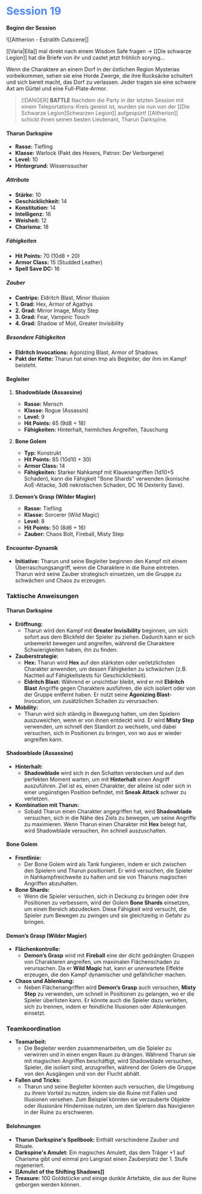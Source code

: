 # <font color = 4d88fd>Session 19</font>
**Beginn der Session**

![[Altherion - Estralith Cutscene]]




[[Varia|Ella]] mal direkt nach einem Wisdom Safe fragen -> [[Die schwarze Legion]] hat die Briefe von ihr und castet jetzt fröhlich scrying...

Wenn die Charaktere an einem Dorf in der östlichen Region Mysterias vorbeikommen, sehen sie eine Horde Zwerge, die ihre Rucksäcke schultert und sich bereit macht, das Dorf zu verlassen. Jeder tragen sie eine schwere Axt am Gürtel und eine Full-Plate-Armor.

>[!DANGER] **BATTLE**
>Nachdem die Party in der letzten Session mit einem Teleportations-Kreis gereist ist, wurden sie nun von der [[Die Schwarze Legion|Schwarzen Legion]] aufgespürt! [[Altherion]] schickt ihnen seinen besten Lieutenant, Tharun Darkspine.

#### Tharun Darkspine

- **Rasse:** Tiefling
- **Klasse:** Warlock (Pakt des Hexers, Patron: Der Verborgene)
- **Level:** 10
- **Hintergrund:** Wissenssucher

##### Attribute

- **Stärke:** 10
- **Geschicklichkeit:** 14
- **Konstitution:** 14
- **Intelligenz:** 16
- **Weisheit:** 12
- **Charisma:** 18

##### Fähigkeiten

- **Hit Points:** 70 (10d8 + 20)
- **Armor Class:** 15 (Studded Leather)
- **Spell Save DC:** 16

##### Zauber

- **Cantrips:** Eldritch Blast, Minor Illusion
- **1. Grad:** Hex, Armor of Agathys
- **2. Grad:** Mirror Image, Misty Step
- **3. Grad:** Fear, Vampiric Touch
- **4. Grad:** Shadow of Moil, Greater Invisibility

##### Besondere Fähigkeiten

- **Eldritch Invocations:** Agonizing Blast, Armor of Shadows
- **Pakt der Kette:** Tharun hat einen Imp als Begleiter, der ihm im Kampf beisteht.

#### Begleiter

1. **Shadowblade (Assassine)**
    
    - **Rasse:** Mensch
    - **Klasse:** Rogue (Assassin)
    - **Level:** 9
    - **Hit Points:** 65 (9d8 + 18)
    - **Fähigkeiten:** Hinterhalt, heimliches Angreifen, Täuschung
2. **Bone Golem**
    
    - **Typ:** Konstrukt
    - **Hit Points:** 85 (10d10 + 30)
    - **Armor Class:** 14
    - **Fähigkeiten:** Starker Nahkampf mit Klauenangriffen (1d10+5 Schaden), kann die Fähigkeit "Bone Shards" verwenden (konische AoE-Attacke, 3d6 nekrotischen Schaden, DC 16 Dexterity Save).
3. **Demon’s Grasp (Wilder Magier)**
    
    - **Rasse:** Tiefling
    - **Klasse:** Sorcerer (Wild Magic)
    - **Level:** 8
    - **Hit Points:** 50 (8d6 + 16)
    - **Zauber:** Chaos Bolt, Fireball, Misty Step

#### Encounter-Dynamik

- **Initiative:** Tharun und seine Begleiter beginnen den Kampf mit einem Überraschungsangriff, wenn die Charaktere in die Ruine eintreten. Tharun wird seine Zauber strategisch einsetzen, um die Gruppe zu schwächen und Chaos zu erzeugen.

### Taktische Anweisungen

#### Tharun Darkspine

- **Eröffnung:**
    - Tharun wird den Kampf mit **Greater Invisibility** beginnen, um sich sofort aus dem Blickfeld der Spieler zu ziehen. Dadurch kann er sich unbemerkt bewegen und angreifen, während die Charaktere Schwierigkeiten haben, ihn zu finden.
- **Zauberstrategie:**
    - **Hex:** Tharun wird **Hex** auf den stärksten oder verletzlichsten Charakter anwenden, um dessen Fähigkeiten zu schwächen (z.B. Nachteil auf Fähigkeitstests für Geschicklichkeit).
    - **Eldritch Blast:** Während er unsichtbar bleibt, wird er mit **Eldritch Blast** Angriffe gegen Charaktere ausführen, die sich isoliert oder von der Gruppe entfernt haben. Er nutzt seine **Agonizing Blast**-Invocation, um zusätzlichen Schaden zu verursachen.
- **Mobility:**
    - Tharun wird sich ständig in Bewegung halten, um den Spielern auszuweichen, wenn er von ihnen entdeckt wird. Er wird **Misty Step** verwenden, um schnell den Standort zu wechseln, und dabei versuchen, sich in Positionen zu bringen, von wo aus er wieder angreifen kann.

#### Shadowblade (Assassine)

- **Hinterhalt:**
    - **Shadowblade** wird sich in den Schatten verstecken und auf den perfekten Moment warten, um mit **Hinterhalt** einen Angriff auszuführen. Ziel ist es, einen Charakter, der alleine ist oder sich in einer ungünstigen Position befindet, mit **Sneak Attack** schwer zu verletzen.
- **Kombination mit Tharun:**
    - Sobald Tharun einen Charakter angegriffen hat, wird **Shadowblade** versuchen, sich in die Nähe des Ziels zu bewegen, um seine Angriffe zu maximieren. Wenn Tharun einen Charakter mit **Hex** belegt hat, wird Shadowblade versuchen, ihn schnell auszuschalten.

#### Bone Golem

- **Frontlinie:**
    - Der Bone Golem wird als Tank fungieren, indem er sich zwischen den Spielern und Tharun positioniert. Er wird versuchen, die Spieler in Nahkampfreichweite zu halten und sie von Tharuns magischen Angriffen abzuhalten.
- **Bone Shards:**
    - Wenn die Spieler versuchen, sich in Deckung zu bringen oder ihre Positionen zu verbessern, wird der Golem **Bone Shards** einsetzen, um einen Bereich abzudecken. Diese Fähigkeit wird versucht, die Spieler zum Bewegen zu zwingen und sie gleichzeitig in Gefahr zu bringen.

#### Demon’s Grasp (Wilder Magier)

- **Flächenkontrolle:**
    - **Demon’s Grasp** wird mit **Fireball** eine der dicht gedrängten Gruppen von Charakteren angreifen, um maximalen Flächenschaden zu verursachen. Da er **Wild Magic** hat, kann er unerwartete Effekte erzeugen, die den Kampf dynamischer und gefährlicher machen.
- **Chaos und Ablenkung:**
    - Neben Flächenangriffen wird **Demon’s Grasp** auch versuchen, **Misty Step** zu verwenden, um schnell in Positionen zu gelangen, wo er die Spieler überlisten kann. Er könnte auch die Spieler dazu verleiten, sich zu trennen, indem er feindliche Illusionen oder Ablenkungen einsetzt.

### Teamkoordination

- **Teamarbeit:**
    - Die Begleiter werden zusammenarbeiten, um die Spieler zu verwirren und in einen engen Raum zu drängen. Während Tharun sie mit magischen Angriffen beschäftigt, wird Shadowblade versuchen, Spieler, die isoliert sind, anzugreifen, während der Golem die Gruppe von den Ausgängen und von der Flucht abhält.
- **Fallen und Tricks:**
    - Tharun und seine Begleiter könnten auch versuchen, die Umgebung zu ihrem Vorteil zu nutzen, indem sie die Ruine mit Fallen und Illusionen versehen. Zum Beispiel könnten sie verzauberte Objekte oder illusionäre Hindernisse nutzen, um den Spielern das Navigieren in der Ruine zu erschweren.

#### Belohnungen

- **Tharun Darkspine's Spellbook:** Enthält verschiedene Zauber und Rituale.
- **Darkspine's Amulet:** Ein magisches Amulett, das dem Träger +1 auf Charisma gibt und einmal pro Langrast einen Zauberplatz der 1. Stufe regeneriert.
- **[[Amulet of the Shifting Shadows]]**
- **Treasure:** 100 Goldstücke und einige dunkle Artefakte, die aus der Ruine geborgen werden können.

